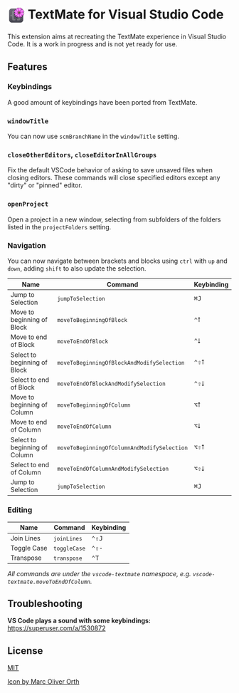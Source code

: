# <img src="./icon.png" style="width:1.4em;vertical-align:middle;line-height:0;"> TextMate for Visual Studio Code

This extension aims at recreating the TextMate experience in Visual Studio Code. It is a work in progress and is not yet ready for use.

## Features

### Keybindings

A good amount of keybindings have been ported from TextMate.

### `windowTitle`

You can now use `scmBranchName` in the `windowTitle` setting.

### `closeOtherEditors`, `closeEditorInAllGroups`

Fix the default VSCode behavior of asking to save unsaved files when closing editors.
These commands will close specified editors except any "dirty" or "pinned" editor.

### `openProject`

Open a project in a new window, selecting from subfolders of the folders listed in the `projectFolders` setting.

### Navigation

You can now navigate between brackets and blocks using `ctrl` with `up` and `down`, adding `shift` to also update the selection.

| Name | Command | Keybinding |
| ---- | ------- | ---------- |
| Jump to Selection | `jumpToSelection` | <kbd>⌘J</kbd> |
| Move to beginning of Block | `moveToBeginningOfBlock` | <kbd>⌃⭡</kbd> |
| Move to end of Block | `moveToEndOfBlock` | <kbd>⌃⭣</kbd> |
| Select to beginning of Block | `moveToBeginningOfBlockAndModifySelection` | <kbd>⌃⇧⭡</kbd> |
| Select to end of Block | `moveToEndOfBlockAndModifySelection` | <kbd>⌃⇧⭣</kbd> |
| Move to beginning of Column | `moveToBeginningOfColumn` | <kbd>⌥⭡</kbd> |
| Move to end of Column | `moveToEndOfColumn` | <kbd>⌥⭣</kbd> |
| Select to beginning of Column | `moveToBeginningOfColumnAndModifySelection` | <kbd>⌥⇧⭡</kbd> |
| Select to end of Column | `moveToEndOfColumnAndModifySelection` | <kbd>⌥⇧⭣</kbd> |
| Jump to Selection | `jumpToSelection` | <kbd>⌘J</kbd> |

### Editing

| Name | Command | Keybinding |
| ---- | ------- | ---------- |
| Join Lines | `joinLines` | <kbd>⌃⇧J</kbd> |
| Toggle Case | `toggleCase` | <kbd>⌃⇧-</kbd> |
| Transpose | `transpose` | <kbd>⌃T</kbd> |

_All commands are under the `vscode-textmate` namespace, e.g. `vscode-textmate.moveToEndOfColumn`._

## Troubleshooting

**VS Code plays a sound with some keybindings:** https://superuser.com/a/1530872

## License

[MIT](LICENSE)

[Icon by Marc Oliver Orth](https://github.com/marc2o/TextMate-macOS-Icon/blob/main/LICENSE)
